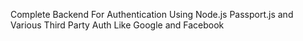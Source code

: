 Complete Backend For Authentication Using Node.js Passport.js and Various Third Party Auth Like Google and Facebook